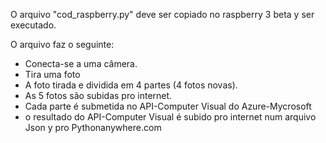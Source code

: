 O arquivo "cod_raspberry.py" deve ser copiado no raspberry 3 beta y ser executado. 

O arquivo faz o seguinte: 

- Conecta-se a uma câmera.
- Tira uma foto
- A foto tirada e dividida em 4 partes (4 fotos novas).
- As 5 fotos são subidas pro internet. 
- Cada parte é submetida no API-Computer Visual do Azure-Mycrosoft
- o resultado do API-Computer Visual é subido pro internet num arquivo Json y pro Pythonanywhere.com
